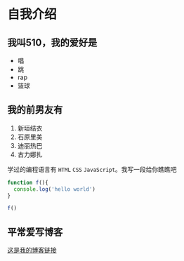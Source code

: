# 自我介绍 
##  我叫510，我的爱好是

* 唱
* 跳
* rap
* 篮球
##  我的前男友有

1.  新垣结衣
2.  石原里美
3.  迪丽热巴
4.  古力娜扎

学过的编程语言有 `HTML` `CSS` `JavaScript`。我写一段给你瞧瞧吧
```javascript
function f(){
  console.log('hello world')
}

f()
```
## 平常爱写博客
[这是我的博客链接](https://github.com/huyiling1111)
